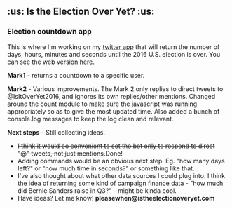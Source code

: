 <h2>:us: Is the Election Over Yet? :us:</h2>

<h3>Election countdown app</h3>

This is where I'm working on my [twitter app](http://www.twitter.com/isitoveryet2016) that will return the number of days, hours, minutes and seconds until the 2016 U.S. election is over. You can see the web version [here.](http://www.istheelectionoveryet.com)

<b>Mark1</b> - returns a countdown to a specific user. 

<b>Mark2</b> - Various improvements. The Mark 2 only replies to direct tweets to @IsItOverYet2016, and ignores its own replies/other mentions. Changed around the count module to make sure the javascript was running appropriately so as to give the most updated time. Also added a bunch of console.log messages to keep the log clean and relevant.

<b>Next steps</b> - Still collecting ideas. 
<ul>	
<li><s>I think it would be convenient to set the bot only to respond to direct "@" tweets, not just mentions.</s>Done!</li>
<li>Adding commands would be an obvious next step. Eg. "how many days left?" or "how much time in seconds?" or something like that.</li>
<li>I've also thought about what other data sources I could plug into. I think the idea of returning some kind of campaign finance data - "how much did Bernie Sanders raise in Q3?" - might be kinda cool.</li>
<li>Have ideas? Let me know! <b>pleasewhen@istheelectionoveryet.com</b></li>
</ul>
